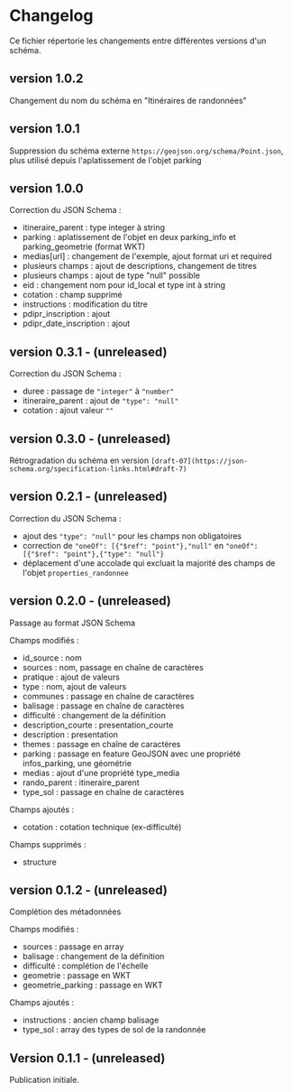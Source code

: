 # Changelog

Ce fichier répertorie les changements entre différentes versions d'un schéma.

## version 1.0.2
Changement du nom du schéma en "Itinéraires de randonnées"

## version 1.0.1
Suppression du schéma externe `https://geojson.org/schema/Point.json`, plus utilisé depuis l'aplatissement de l'objet parking

## version 1.0.0
Correction du JSON Schema :
- itineraire_parent : type integer à string
- parking : aplatissement de l'objet en deux parking_info et parking_geometrie (format WKT)
- medias[url] : changement de l'exemple, ajout format uri et required
- plusieurs champs : ajout de descriptions, changement de titres 
- plusieurs champs : ajout de type "null" possible
- eid : changement nom pour id_local et type int à string
- cotation : champ supprimé
- instructions : modification du titre
- pdipr_inscription : ajout
- pdipr_date_inscription : ajout

## version 0.3.1 - (unreleased)

Correction du JSON Schema :
- duree : passage de `"integer"` à `"number"`
- itineraire_parent : ajout de `"type": "null"`
- cotation : ajout valeur `""`

## version 0.3.0 - (unreleased)

Rétrogradation du schéma en version `[draft-07](https://json-schema.org/specification-links.html#draft-7)`

## version 0.2.1 - (unreleased)

Correction du JSON Schema :
- ajout des `"type": "null"` pour les champs non obligatoires
- correction de `"oneOf": [{"$ref": "point"},"null"` en `"oneOf": [{"$ref": "point"},{"type": "null"}`
- déplacement d'une accolade qui excluait la majorité des champs de l'objet `properties_randonnee`

## version 0.2.0 - (unreleased)

Passage au format JSON Schema

Champs modifiés :
- id_source : nom
- sources : nom, passage en chaîne de caractères
- pratique : ajout de valeurs
- type : nom, ajout de valeurs
- communes : passage en chaîne de caractères
- balisage : passage en chaîne de caractères
- difficulté : changement de la définition
- description_courte : presentation_courte
- description : presentation
- themes : passage en chaîne de caractères
- parking : passage en feature GeoJSON avec une propriété infos_parking, une géométrie
- medias : ajout d'une propriété type_media
- rando_parent : itineraire_parent
- type_sol : passage en chaîne de caractères

Champs ajoutés :
- cotation : cotation technique (ex-difficulté)

Champs supprimés :
- structure


## version 0.1.2 - (unreleased)

Complétion des métadonnées

Champs modifiés :
- sources : passage en array
- balisage : changement de la définition
- difficulté : complétion de l'échelle
- geometrie : passage en WKT
- geometrie_parking : passage en WKT

Champs ajoutés :
- instructions : ancien champ balisage
- type_sol : array des types de sol de la randonnée

## Version 0.1.1 - (unreleased)

Publication initiale.
